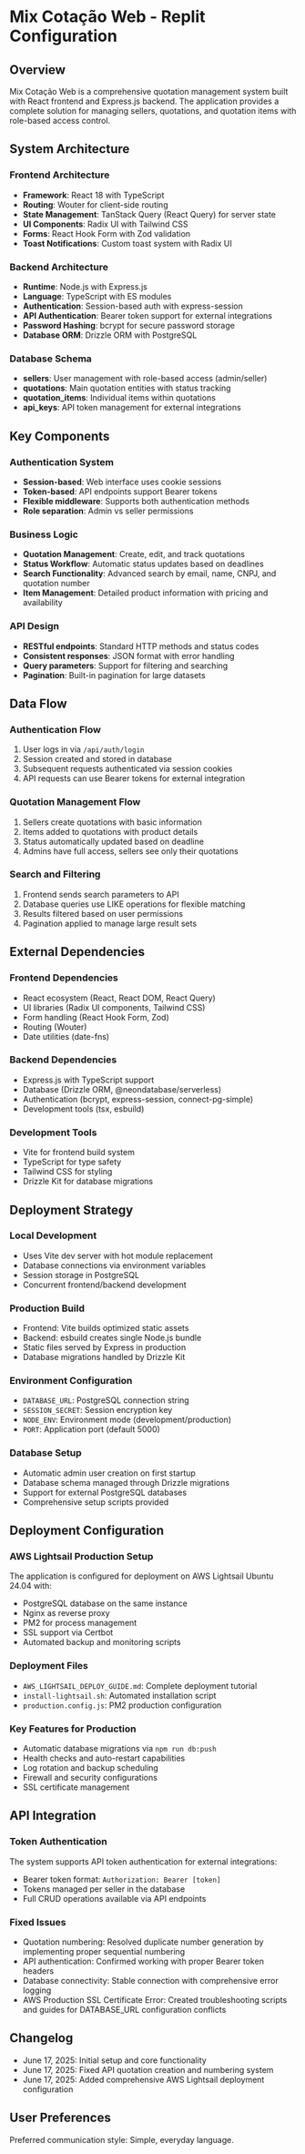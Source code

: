 # Mix Cotação Web - Replit Configuration

## Overview

Mix Cotação Web is a comprehensive quotation management system built with React frontend and Express.js backend. The application provides a complete solution for managing sellers, quotations, and quotation items with role-based access control.

## System Architecture

### Frontend Architecture
- **Framework**: React 18 with TypeScript
- **Routing**: Wouter for client-side routing
- **State Management**: TanStack Query (React Query) for server state
- **UI Components**: Radix UI with Tailwind CSS
- **Forms**: React Hook Form with Zod validation
- **Toast Notifications**: Custom toast system with Radix UI

### Backend Architecture
- **Runtime**: Node.js with Express.js
- **Language**: TypeScript with ES modules
- **Authentication**: Session-based auth with express-session
- **API Authentication**: Bearer token support for external integrations
- **Password Hashing**: bcrypt for secure password storage
- **Database ORM**: Drizzle ORM with PostgreSQL

### Database Schema
- **sellers**: User management with role-based access (admin/seller)
- **quotations**: Main quotation entities with status tracking
- **quotation_items**: Individual items within quotations
- **api_keys**: API token management for external integrations

## Key Components

### Authentication System
- **Session-based**: Web interface uses cookie sessions
- **Token-based**: API endpoints support Bearer tokens
- **Flexible middleware**: Supports both authentication methods
- **Role separation**: Admin vs seller permissions

### Business Logic
- **Quotation Management**: Create, edit, and track quotations
- **Status Workflow**: Automatic status updates based on deadlines
- **Search Functionality**: Advanced search by email, name, CNPJ, and quotation number
- **Item Management**: Detailed product information with pricing and availability

### API Design
- **RESTful endpoints**: Standard HTTP methods and status codes
- **Consistent responses**: JSON format with error handling
- **Query parameters**: Support for filtering and searching
- **Pagination**: Built-in pagination for large datasets

## Data Flow

### Authentication Flow
1. User logs in via `/api/auth/login`
2. Session created and stored in database
3. Subsequent requests authenticated via session cookies
4. API requests can use Bearer tokens for external integration

### Quotation Management Flow
1. Sellers create quotations with basic information
2. Items added to quotations with product details
3. Status automatically updated based on deadline
4. Admins have full access, sellers see only their quotations

### Search and Filtering
1. Frontend sends search parameters to API
2. Database queries use LIKE operations for flexible matching
3. Results filtered based on user permissions
4. Pagination applied to manage large result sets

## External Dependencies

### Frontend Dependencies
- React ecosystem (React, React DOM, React Query)
- UI libraries (Radix UI components, Tailwind CSS)
- Form handling (React Hook Form, Zod)
- Routing (Wouter)
- Date utilities (date-fns)

### Backend Dependencies
- Express.js with TypeScript support
- Database (Drizzle ORM, @neondatabase/serverless)
- Authentication (bcrypt, express-session, connect-pg-simple)
- Development tools (tsx, esbuild)

### Development Tools
- Vite for frontend build system
- TypeScript for type safety
- Tailwind CSS for styling
- Drizzle Kit for database migrations

## Deployment Strategy

### Local Development
- Uses Vite dev server with hot module replacement
- Database connections via environment variables
- Session storage in PostgreSQL
- Concurrent frontend/backend development

### Production Build
- Frontend: Vite builds optimized static assets
- Backend: esbuild creates single Node.js bundle
- Static files served by Express in production
- Database migrations handled by Drizzle Kit

### Environment Configuration
- `DATABASE_URL`: PostgreSQL connection string
- `SESSION_SECRET`: Session encryption key
- `NODE_ENV`: Environment mode (development/production)
- `PORT`: Application port (default 5000)

### Database Setup
- Automatic admin user creation on first startup
- Database schema managed through Drizzle migrations
- Support for external PostgreSQL databases
- Comprehensive setup scripts provided

## Deployment Configuration

### AWS Lightsail Production Setup
The application is configured for deployment on AWS Lightsail Ubuntu 24.04 with:
- PostgreSQL database on the same instance
- Nginx as reverse proxy
- PM2 for process management
- SSL support via Certbot
- Automated backup and monitoring scripts

### Deployment Files
- `AWS_LIGHTSAIL_DEPLOY_GUIDE.md`: Complete deployment tutorial
- `install-lightsail.sh`: Automated installation script
- `production.config.js`: PM2 production configuration

### Key Features for Production
- Automatic database migrations via `npm run db:push`
- Health checks and auto-restart capabilities
- Log rotation and backup scheduling
- Firewall and security configurations
- SSL certificate management

## API Integration

### Token Authentication
The system supports API token authentication for external integrations:
- Bearer token format: `Authorization: Bearer [token]`
- Tokens managed per seller in the database
- Full CRUD operations available via API endpoints

### Fixed Issues
- Quotation numbering: Resolved duplicate number generation by implementing proper sequential numbering
- API authentication: Confirmed working with proper Bearer token headers
- Database connectivity: Stable connection with comprehensive error logging
- AWS Production SSL Certificate Error: Created troubleshooting scripts and guides for DATABASE_URL configuration conflicts

## Changelog
- June 17, 2025: Initial setup and core functionality
- June 17, 2025: Fixed API quotation creation and numbering system
- June 17, 2025: Added comprehensive AWS Lightsail deployment configuration

## User Preferences

Preferred communication style: Simple, everyday language.